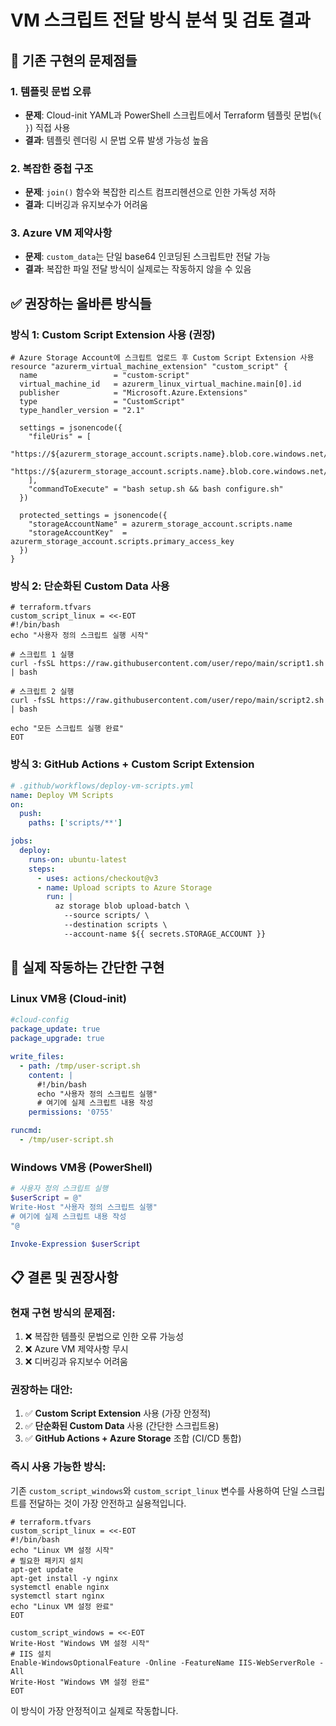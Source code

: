 # VM 스크립트 전달 방식 분석 및 검토 결과

## 🚨 **기존 구현의 문제점들**

### 1. **템플릿 문법 오류**
- **문제**: Cloud-init YAML과 PowerShell 스크립트에서 Terraform 템플릿 문법(`%{ }`) 직접 사용
- **결과**: 템플릿 렌더링 시 문법 오류 발생 가능성 높음

### 2. **복잡한 중첩 구조**
- **문제**: `join()` 함수와 복잡한 리스트 컴프리헨션으로 인한 가독성 저하
- **결과**: 디버깅과 유지보수가 어려움

### 3. **Azure VM 제약사항**
- **문제**: `custom_data`는 단일 base64 인코딩된 스크립트만 전달 가능
- **결과**: 복잡한 파일 전달 방식이 실제로는 작동하지 않을 수 있음

## ✅ **권장하는 올바른 방식들**

### **방식 1: Custom Script Extension 사용 (권장)**

```hcl
# Azure Storage Account에 스크립트 업로드 후 Custom Script Extension 사용
resource "azurerm_virtual_machine_extension" "custom_script" {
  name                 = "custom-script"
  virtual_machine_id   = azurerm_linux_virtual_machine.main[0].id
  publisher            = "Microsoft.Azure.Extensions"
  type                 = "CustomScript"
  type_handler_version = "2.1"

  settings = jsonencode({
    "fileUris" = [
      "https://${azurerm_storage_account.scripts.name}.blob.core.windows.net/scripts/setup.sh",
      "https://${azurerm_storage_account.scripts.name}.blob.core.windows.net/scripts/configure.sh"
    ],
    "commandToExecute" = "bash setup.sh && bash configure.sh"
  })

  protected_settings = jsonencode({
    "storageAccountName" = azurerm_storage_account.scripts.name
    "storageAccountKey"  = azurerm_storage_account.scripts.primary_access_key
  })
}
```

### **방식 2: 단순화된 Custom Data 사용**

```hcl
# terraform.tfvars
custom_script_linux = <<-EOT
#!/bin/bash
echo "사용자 정의 스크립트 실행 시작"

# 스크립트 1 실행
curl -fsSL https://raw.githubusercontent.com/user/repo/main/script1.sh | bash

# 스크립트 2 실행  
curl -fsSL https://raw.githubusercontent.com/user/repo/main/script2.sh | bash

echo "모든 스크립트 실행 완료"
EOT
```

### **방식 3: GitHub Actions + Custom Script Extension**

```yaml
# .github/workflows/deploy-vm-scripts.yml
name: Deploy VM Scripts
on:
  push:
    paths: ['scripts/**']

jobs:
  deploy:
    runs-on: ubuntu-latest
    steps:
      - uses: actions/checkout@v3
      - name: Upload scripts to Azure Storage
        run: |
          az storage blob upload-batch \
            --source scripts/ \
            --destination scripts \
            --account-name ${{ secrets.STORAGE_ACCOUNT }}
```

## 🔧 **실제 작동하는 간단한 구현**

### **Linux VM용 (Cloud-init)**

```yaml
#cloud-config
package_update: true
package_upgrade: true

write_files:
  - path: /tmp/user-script.sh
    content: |
      #!/bin/bash
      echo "사용자 정의 스크립트 실행"
      # 여기에 실제 스크립트 내용 작성
    permissions: '0755'

runcmd:
  - /tmp/user-script.sh
```

### **Windows VM용 (PowerShell)**

```powershell
# 사용자 정의 스크립트 실행
$userScript = @"
Write-Host "사용자 정의 스크립트 실행"
# 여기에 실제 스크립트 내용 작성
"@

Invoke-Expression $userScript
```

## 📋 **결론 및 권장사항**

### **현재 구현 방식의 문제점:**
1. ❌ 복잡한 템플릿 문법으로 인한 오류 가능성
2. ❌ Azure VM 제약사항 무시
3. ❌ 디버깅과 유지보수 어려움

### **권장하는 대안:**
1. ✅ **Custom Script Extension** 사용 (가장 안정적)
2. ✅ **단순화된 Custom Data** 사용 (간단한 스크립트용)
3. ✅ **GitHub Actions + Azure Storage** 조합 (CI/CD 통합)

### **즉시 사용 가능한 방식:**
기존 `custom_script_windows`와 `custom_script_linux` 변수를 사용하여 단일 스크립트를 전달하는 것이 가장 안전하고 실용적입니다.

```hcl
# terraform.tfvars
custom_script_linux = <<-EOT
#!/bin/bash
echo "Linux VM 설정 시작"
# 필요한 패키지 설치
apt-get update
apt-get install -y nginx
systemctl enable nginx
systemctl start nginx
echo "Linux VM 설정 완료"
EOT

custom_script_windows = <<-EOT
Write-Host "Windows VM 설정 시작"
# IIS 설치
Enable-WindowsOptionalFeature -Online -FeatureName IIS-WebServerRole -All
Write-Host "Windows VM 설정 완료"
EOT
```

이 방식이 가장 안정적이고 실제로 작동합니다.
